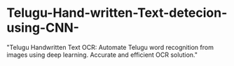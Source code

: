 # Telugu-Hand-written-Text-detecion-using-CNN-
"Telugu Handwritten Text OCR: Automate Telugu word  recognition from images using deep learning. Accurate and efficient OCR solution."
